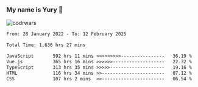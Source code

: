 ### My name is Yury 👋 
![codrwars](https://www.codewars.com/users/litury/badges/micro) 


<!--START_SECTION:waka-->

```txt
From: 28 January 2022 - To: 12 February 2025

Total Time: 1,636 hrs 27 mins

JavaScript       592 hrs 11 mins >>>>>>>>>----------------   36.19 %
Vue.js           365 hrs 16 mins >>>>>>-------------------   22.32 %
TypeScript       313 hrs 35 mins >>>>>--------------------   19.16 %
HTML             116 hrs 34 mins >>-----------------------   07.12 %
CSS              107 hrs 2 mins  >>-----------------------   06.54 %
```

<!--END_SECTION:waka-->

